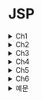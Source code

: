 # JSP

<details>
<summary>Ch1</summary>
  
  ## 월드와이드웹(World Wide Web)   
  인터넷에서 운영되는 서비스   
  인터넷 = 네트워크망, 웹 = 서비스   
  인터넷상의 정보를 하이퍼텍스트 방식과 멀티미디어 환경에서 검색할 수 있게 해주는 정보 검색 시스템   
  *HTTP 프로토콜* 사용 HTML 문서를 연결하여 다양한 콘텐츠를 제공
  많은 사람들이 정보를 쉽게 공유하고 접근할수 있도록 하는것이 목적
  
  ## 클라이언트-서버 구조   
  * 클라이언트: 웹 서비스를 이용하는 사용자   
  * 서버: 웹 서비스를 제공하기 위한 서비스 공급자
  * 프런트엔드: 클라이언트 중심의 프로그래밍(HTML, CSS, 자바스크립트) 영역
  * 백엔드: 서버를 구성하며 서비스를 제공하기 위한 서버 쪽 프로그래밍(웹 서버 소프트웨어, 웹 프레임워크, 데이터베이스)영역   
  
  ## HTML
  웹 문서의 구조를 정의하고 콘텐츠를 표현하는 기본 마크업 언어   
  웹을 통해 콘텐츠를 제공하려면 HTML을 사용해야 함   
  HTML은 태그라고 하는 간단한 표기법으로 표현하고자 하는 정보에 의미를 부여함
  
  ## CSS(Cascading Style Sheet)
  HTML 문서에 레이아웃과 디자인을 포함한 *시각적 요소*를 정의하기 위한 규격   
  HTML은 콘텐츠의 내용과 구조(레이아웃)를 정의하고 CSS에서는 콘텐츠의 위치, 정렬, 글자 크기, 여백, 배경색상들을 정의함
  디자인을 적용할 HTML요소를 셀렉터(Selector)로 지정하고 원하는 디자인 속성을 부여하는 방식
  
  ## 자바스크립트(JavaScript)   
  HTML 문서에서 동적으로 변하는 콘텐츠를 표현하기 위해 이벤트를 처리를 하거나 서버와 연결하여 데이터를 가지고 오는 등의 역할을 하는 프로그램 언어   
  HTML 문서에서 이벤트를 서버 연결 없이 동적으로 처리할수 있는 기술
  대표적인 자바 스크립트 라이브러리(프레임워크) - 앵귤러 뷰 리액트
  
  ## 백엔드 중심 개발   
  전통적인 웹 개발 모델, 서버에서 모든것을 담당   
  자바/JSP   
  |장점|단점|   
  |:---:|:---:|  
  |서비스 연동에 필요한 다양한 서버 환경에 대응할수 있음|모바일 네트워크의 속도가 느리며 이용에 많은 비용을 지불해야 함|
  |검색 엔진 최적화에 유리함|서버에 화면 갱신을 요청할경우 모든 데이터가 다시 전송되야하므로 모바일 환경에는 부적함|
  |기술이 안정적이고 검증됨|REST API와 클라우드 인프라가 보편화 되면서 기존의 대규모 서버구축하는 모노폴리식 아키텍쳐보다 소규모 서버를 연동하는 MSA 방식이 확산|
  |기존에 개발된 시스템이 많고 레거시 시스템은 오랫동안 유지됨||
  
  ## 프런트엔드 중심 개발
  HTML만 받아오고 서버로부터 화면 구성에 필요한 데이터만 자바 스크립트로 받아와 화면을 조합해 보여줌 CSR(Client Side Rendering)이라고도함   
  |장점|단점|   
  |:---:|:---:|   
  |필요한 부분의 데이터만 갱신, 전체화면 받아올 필요 없음|데이터 제공을 위한 서버는 필요함|   
  |실시간 데이터 갱신 자유로움|데이터 제공 서버는 주로 REST API로 개발, 백엔드 작업이 당연히 존재함|   
  |SPA(Single Page App), PWA(Progressive Web App)등의 구현에 적용할 수 있음|콘텐츠가 검색 엔진에 노출될 수 있도록 SSR(Server Side Rendering)을 접목하기도 함|
  |React.js, Vue.js등 다양한 라이브러리/프레임워크를 사용할수 있음||   
  
</details>

<details>
<summary>Ch2</summary>
  
 ## 서블릿 컨테이너(Web Application Server, WAS)   
  이름과 같이 웹 애플리케이션을 구동하는 서버를 의미함   
  서버 컴퓨터가 WAS로 동작하려면 서블릿 컨테이너가 필요함   
  실제 서비스 시스템을 구축할 떄는 정적 콘텐츠 서비스를 위한 웹서버와 WAS를 병행해 운영하며 설정을 통해 상호 연동되는 구조를 가짐
  
 ## 배포   
  웹: 운영 서버로 소스코드 복사하고 WAS에 등록하는 과정   
  모바일 앱: 앱스토어 업로드     
  웹 애플리케이션: WAR형태로 패키징한 후 아파치 톰캣에 전달해 실행   
  
</details>

<details>
<summary>Ch3</summary>
  
  ## HTML
  클라이언트가 서버로부터 수신하는 데이터 구조   
  
  ## 하이퍼텍스트   
  다른정보와 연결된 텍스트를 의미
  
  ## 마크업 언어   
  텍스트에 의미를 부여하기 위해 태그를 사용하여 문서에 주석을 다는 표현 시스템   
  
  ## XML   
  HTML보다 범용적으로 사용할수 있는 마크업 언어
  
  ## 태그
  <>를 사용하여 나타냄   
  일반적으로 시작과 끝 2개의쌍, 종료태그는 /로 표현
  모든태그가 종료태그를 가지는건 아님
  대소문자 구분X, 추가적인 정보 부여는 속성 사용
  시작 종료 사이를 *태그 보디* 라고함
  
  ## 속성
  태그에 추가 정보를 제공하기 위해 사용함   
  사용할 수 있는 속성역시 정해져있음
  
  ## 시맨틱 태그
  특별한 의미를 가지는 태그, 문서 구조 정의하는데 주로 사용   
  ex. header footer 
  
  ## CSS   
  디자인 담당, 디자인만 바꾸거나 내용만 변경하기 용이
  선택자와 선언부로 구성 선언부는 {} 블록 사용 각속성 정의는 ;으로 끝남   
  ex.   
  |선택자|선언부|   
  |:---:|:---:|   
  |h1|{color: red; font-size = 15px;|
  
  ## CSS 적용법
  인라인 스타일 시트: HTML 태그에 CSS 속성정의   
  내장 스타일 시트: head부분에 CSS정의 부분을 포함   
  외장 스타일 시트: 별도의 CSS 파일 생성후 HTML문서에 링크로 포함
  
  ## 자바스크립트 
  동적으로 변경되는 부분을 담당 웹 브라우저에서 해석되는 인터프리터 언어
  
  ## 자바스크립트의 특징   
  동적, 타입명시 필요없는 인터프리터 언어   
  객체지향, 함수형 프로그래밍 모두 표현가능   
  HTML 내용, 속성, 스타일을 변경할 수 있음   
  이벤트를 처리하고 사용자와의 상호작용을 가능하게 함   
  서버와 실시간 통신 기능을 제공
  
  ## 문서 객체 모델 (DOM)
  자바스크립에서는 DOM을 통해 HTML 요소에 접근   
  DOM은 HTML 문서 구조 전체를 객체화한 것을 의미
  
</details>

<details>
<summary>Ch4</summary>

</details>

<details>
<summary>Ch5</summary>
  
  ## 서블릿   
  |장점|단점|   
  |:---:|:---:|   
  |자바를 기반으로 하여 자바 API를 모두 사용할수 있음|HTML 응답을 위해서는 출력문으로 문자열 결합을 사용해야함|
  |운영체제,하드웨어 영향을 받지않음|서블릿에서 HTML을 포함할 경우 화면 수정이 어려움|
  |다양한 오픈소스 라이브러리와 개발도구를 활용할 수 있음|HTML폼 Form의 데이터 처리가 불편함|
  ||기본적으로 단일 요청과 응답을 처리하는 구조로 다양한 경로의 URL 접근을 하나의 클래스에서 처리하기 어려움|   
  ## 실제 자바 웹 개발에서의 서블릿 조합   
  화면 구성을 위해 JSP와 같은 템플릿 엔진을 사용함   
  REST AOI 구현을 위해서는 JAX-RS를 사용함   
  복잡한 서비스 구현을 위해 프런트 컨트롤러 모델 등을 사용함   
  ## HttpServletRequest   
  HTTP 프로토콜의 request 정보를 서블릿에 전달하기 위한 목적으로 사용
  서블릿 컨테이너에서 생성 클라이언트 요청이 doGet(), doPost()로 전달 될떄 인자로 함께 전달   
  서블릿에서 클라이언트와 연결해 처리할 작업은 모두 HttpServletRequest를 통해야 함   
  
  ## 주요메서드
  |메서드|설명|   
  |:---:|:---:|   
  |getParameter(name)|name 속성으로 전달된 파라미터 값|   
  |getParameterValues(name)|동일한 name 속성으로 전달된 모든 파라미터값|   
  |getMethod()|GET,POST등의 HTTP메서드|   
  ## HttpServletResponse   
  서버에서 클라이언트로 전달하려는 목적을 위한 기능으로 구성   
  서블릿 컨테이너는 요청 클라이언트에 응답을 보내기 위한 HttpServletResponse 객체를 생성하여 서블릿에 전달   
  서블릿은 해당 객체를 이용하여 content type, 응답코드, 응답 메시지 등을 전송   
  |메서드|설명|   
  |:---:|:---:|   
  |sendRedirect(String location)|클라이언트에 리다이렉트 응답을 보낸후 특정 URL로 다시 요청하게 함|
  |getWriter()|클라이언트로 데이터를 보내기 위한 출력 스트림을 리턴| 
  ## web.xml에 서블릿 등록
  ```
  <servlet>
      <servlet-name>HelloWorld</servlet-name>                     //서블릿 이름
      <servlet-class>jwbook.servlet.HelloServlet</servlet-class> //서블릿 클래스 지정
  </servlet>
  
  <servlet-mapping>
    <servlet-name>HelloWorld</servlet-name>                     //서블릿 이름 메핑
    <url-pattern>/hello</url-pattern>                           //서블릿 요청 주소 매핌
  </servlet-mapping>
  ```
  ## 서블릿 자바 애너테이션 등록
  ```
  @WebServlet("/hello")
  ```
  ```
  @WebServlet(description = "Hello World Servlet", urlPatterns ="/hello")
  ```
  ## 서블릿 초기화: init()
  초기에 한번만 실행   
  해당 서블릿이 컨테이너 메모리에 있는지 확인후 없을때 메모리에 적제하며 호출   
  서블릿은 종료 Destroy되고 다시 시작되면 init() 메서드 호출   
  ## 요청/응답: service() 메서드   
  service() 메서드를 통해 각각 doGet()이나 doPost()로 분기됨   
  이떄 파라미터로 HttpServletRequest와 HttpServletResponse 클래스 타입인 request와 response 객체가 제공됨   
  ## 서블릿 종료: destroy()   
  컨테이너로부터 서블릿 종료 요청이 있을 떄 destroy() 메서드를 호출함  
  ## 페이지 이동   
  데이터를 포함하지 않는 경우
  ```
  response.sendRedirect("main.jsp");
  ```
  데이터를 포함하는 경우   
  request 속성으로 데이터를 넣은후 원하는 페이지로 포워딩   
  JSP
  ```
  <%
    request.setAttribute("member",m);
    pageContext.forwared("userInfo.jsp");
  %>
  ```   
  서블릿
  ```
  doGet(...){
    ...
    request.setAttribute("member",m);
    RequestDispatcher dispatcher = request.getRequestDispatcher("userInfo.jsp");
    dispatcher.forward(request,response);
  }
  ```
  
  
  

</details>

<details>
<summary>Ch6</summary>

  ## JSP의 특징
  HTML페이지에 자바 코드르 직접 사용함   
  서블릿 컨테이너에 의해 관리되는 내장 객체의 생명 주기를 이용하여 페이지 간 속성을 관리함   
  커스텀 태그 기술을 사용하여 코드를 태그화(action, JSTL등) 함   
  EL Expression Language을 통해 데이터를 표현함
  
  ## JSP 구성요소
  지시어   
  액션   
  템플릿 데이터   
  스크립트 요소   
  커스텀 태그   
  ## JSP가 서블릿으로 컴파일되고 실행되는 과정
  7페이지   
  ## JSP 장단점
  |장점|단점|   
  |:---:|:---:|   
  |HTML파일에 자바 기술을 거의 무한대로 사용할수 있으며 비교적 쉽게 프로그래밍 가능|화면 구성요소를 변경하면 JSP → 자바 → 클래스 → 서블릿 실행 과정을 거치므로개발 과정에서 사소한 UI 변경일지라도 매번 확인하는 데 시간이 소요됨|   
  |커스텀 태그 라이브러리등 확장 태그 구조를 사용할 수 있음|개발자와 디자이너 간 역할 분담에 제약이 있음|   
  |서블릿으로 변환되어 실행되므로 서블릿 기술의 장점을 모두 가짐|JSP 파일의 화면 디자인 확인에도 반드시 서블릿 컨테이너의 실행이 필요함|   
  |MVC패턴, 스프링 프레임워크 등 잘 설계된 구조를 적용할 수 있어 개발 생산성이 향상되고 성능이 보장됨||   
  |모든 개발이 서버에서 이루어지므로 개발의 집중화를 통한 효율이 오름||   
  ## JSP 지시어
  JSP 파일의 속성을 기술하는 요소   
  지시어는 크게 page, includem taglib로 나눌 수 있으며 각각 속성이 다름
  ```
  <%@ 지시어 속성="값" %>
  ```
  ## page 지시어
  JSP페이지를 컨테이너에서 처리(서블릿으로 변환)하는 데 필요한 각종 속성을 기술함
  ```
  <@ page languge="java" contentType="text/html; charset=UTF-8" pageEncoding="UTF-8" import="java.util.*" errorPage="error.jsp"%>
  ```
  language: 현재 페이지의 스크립트 언어를 지정하는 속성   
  contentType: 현재 페이지의 파일 형식을 지정하는 속성(클라이언트 요청에 응답할 때 전달하는 HTTP 헤더 정보가 됨)   
  pageEncoding: JSP 파일을 컨테이너가 처리할 때 사용하는 캐릭터 인코딩을 지정하는 속성   
  import: JSP 파일 내에서 자바 코드(스크립트릿)를 직접 사용하는 경우 일반 자바 코드와 마찬가지로 클래스에 대한 패키지 import가 필요함   
  errorPage: 현재 JSP 요청 처리 중에 에러가 발생하는 경우 서버 에러를 클라이언트에 전달하지 않고 별도의 페이지에서 처리하기 위한 속성   
  ## include 지시어   
  다른 파일을 포함하기 위한 지시어   
  사용된 위치에 특정 파일(html, jsp)을 불러옴     
  ```
  <%@ include file="파일위치" %>
  ```
  ## taglib 지시어
  JSP의 태그 확장 메커니즘인 커스텀 태그를 활용하기 위한 지시어   
  ```
  <%@ taglib uri="태그라이브러리경로" prefix="태그 접두어" %>   
  <%@ taglib tagdir="태그라이브러리경로" prefix="태그 접두어" %>
  ```
  uri: 태그 라이브러리 위치로 태그를 정의하고 있는 .tld파일 경로를 나타냄   
  tagdir: 태그 파일로 태그를 구현한 경우 태그 파일 경로를 나타냄   
  prefix: 해당 태그를 구분해서 사용하기 위한 접두어   
  구현예시   
  ```  
  <%@ taglib tagdir="/WEB-INF/tags" prefix="m" %>
  ...
  <h2><m:printData /></h2>
  ```
  ## 템플릿 데이터   
  JSP의 화면 구성요소   
  시작 부분의 page 지시어를 제외하면 JSP 파일의 전반적인 구조는 HTML의 문서 구조를 따름. 따라서 일반적인 HTML 파일처럼 CSS, 자바스크립트도 사용할 수 있음   
  주의할 점) React, Vue와 같은 자바스크립트 요소는 프런트엔드 개발 기술로 JSP와 함꼐 사용하지 않음   ## 스크립트 요소   
  JSP는 HTML과 자바코드를 섞어 사용할 수 있는데, 이떄 사용되는 자바 코드를 의미함   
  자주 쓰이는 스크립트 요소: <%! %>, <%= %>, <% %>   
  ## <%! %>   
  선언 태그
  JSP가 서블릿 코드로 변환될 때 _ jspService( ) 메서드 안에 들어가게 되므로 JSP에서는 일반 자바 코드와 달리 멤버 변수나 메서드 선언은 기본적으로 불가능함   
  멤버 변수나 메서드 선언이 필요하다면 사용할 수는 있으나 권장하지 않음   
  ## <%= %>
  표현(Expression) 태그   
  웹 브라우저를 통해 클라이언트에 전달될(HTML 응답에 포함될) 자바 표현식을 포함   
  out.println( )의 인자로 적합한 모든 자바 코드가 가능함 사칙연산, 메서드 호출, 변숫값 출력 등에 사용됨   
  EL로 대체할 수 있음   
  ## <% %>
  스크립트릿(Scriptlet) 태그   
  모든 자바 코드의 사용이 가능함   
  서블릿 코드로 변환될 때 모든 HTML은 out.write( ) 형태로 변경됨 HTML과 스크립트릿을 중간에 섞어 사용하는 것도 가능함   
  MVC 패턴 적용과 JSTL + EL로 대체할 수 있음  
    
</details>

<details>
<summary>예문</summary>

 ## 쿠키와 세션 차이
 쿠키는 서버에서 생성, 클라이언트에서 저장 사용   
 세션은 서버 쪽에 생성되는 공간으로 내부적으로는 세션 아이디를 통해 참조됨
</details>
